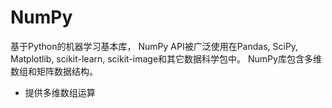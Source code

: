 # NumPy
基于Python的机器学习基本库，
NumPy API被广泛使用在Pandas, SciPy, Matplotlib, scikit-learn, scikit-image和其它数据科学包中。
NumPy库包含多维数组和矩阵数据结构。

* 提供多维数组运算
